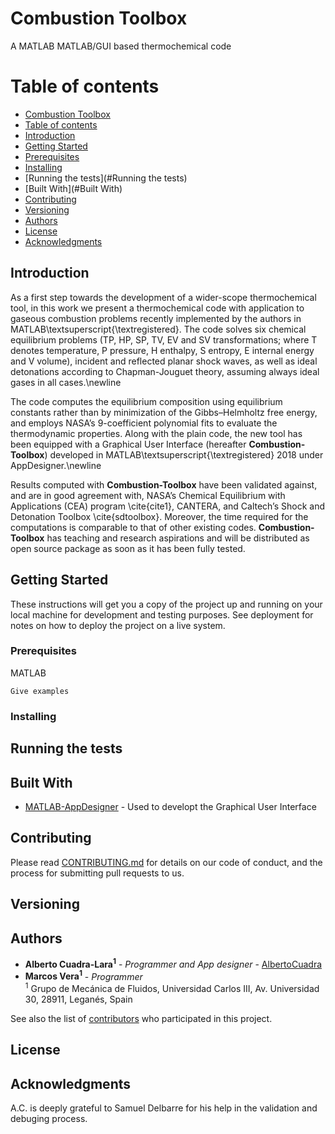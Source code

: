 # Combustion Toolbox
A MATLAB MATLAB/GUI based thermochemical code

Table of contents
=================

<!--ts-->
   * [Combustion Toolbox](#Combustion-Toolbox)
   * [Table of contents](#table-of-contents)
   * [Introduction](#Introduction)
   * [Getting Started](#Getting-Started)
   * [Prerequisites](#Prerequisites)
   * [Installing](#Installing)
   * [Running the tests](#Running the tests)
   * [Built With](#Built With)
   * [Contributing](#Contributing)
   * [Versioning](#Versioning)
   * [Authors](#Authors)
   * [License](#License)
   * [Acknowledgments](#Acknowledgments)
   
<!--te-->

## Introduction
As a first step towards the development of a wider-scope thermochemical tool, in this work we present a thermochemical code with application to gaseous combustion problems recently implemented by the authors in MATLAB\textsuperscript{\textregistered}. The code solves six chemical equilibrium problems (TP, HP, SP, TV, EV and SV transformations; where T denotes temperature, P pressure, H enthalpy, S entropy, E internal energy and V volume), incident and reflected planar shock waves, as well as ideal detonations according to Chapman-Jouguet theory, assuming always ideal gases in all cases.\newline

The code computes the equilibrium composition using equilibrium constants rather than by minimization of the Gibbs–Helmholtz free energy, and employs NASA’s 9-coefficient polynomial fits to evaluate the thermodynamic properties. Along with the plain code, the new tool has been equipped with a Graphical User Interface (hereafter **Combustion-Toolbox**) developed in MATLAB\textsuperscript{\textregistered} 2018 under AppDesigner.\newline

Results computed with **Combustion-Toolbox** have been validated against, and are in good agreement with, NASA’s Chemical Equilibrium with Applications (CEA) program \cite{cite1}, CANTERA, and Caltech’s Shock and Detonation Toolbox \cite{sdtoolbox}. Moreover, the time required for the computations is comparable to that of other existing codes. **Combustion-Toolbox** has teaching and research aspirations and will be distributed as open source package as soon as it has been fully tested.

## Getting Started

These instructions will get you a copy of the project up and running on your local machine for development and testing purposes. See deployment for notes on how to deploy the project on a live system.

### Prerequisites

MATLAB

```
Give examples
```

### Installing



## Running the tests


## Built With

* [MATLAB-AppDesigner](https://www.mathworks.com/products/matlab/app-designer.html) - Used to developt the Graphical User Interface

## Contributing

Please read [CONTRIBUTING.md](https://gist.github.com/PurpleBooth/b24679402957c63ec426) for details on our code of conduct, and the process for submitting pull requests to us.

## Versioning



## Authors

* **Alberto Cuadra-Lara<sup>1</sup>** - *Programmer and App designer* - [AlbertoCuadra](https://github.com/AlbertoCuadra)
* **Marcos Vera<sup>1</sup>** - *Programmer*  
<sup>1</sup>  Grupo de Mecánica de Fluidos, Universidad Carlos III, Av. Universidad 30, 28911, Leganés, Spain

See also the list of [contributors](https://github.com/your/project/contributors) who participated in this project.

## License


## Acknowledgments

A.C. is deeply grateful to Samuel Delbarre for his help in the validation and debuging process.

